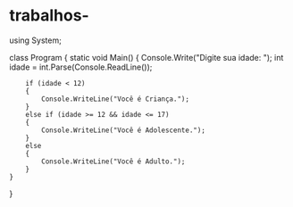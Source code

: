 # trabalhos-
using System;

class Program
{
    static void Main()
    {
        Console.Write("Digite sua idade: ");
        int idade = int.Parse(Console.ReadLine());

        if (idade < 12)
        {
            Console.WriteLine("Você é Criança.");
        }
        else if (idade >= 12 && idade <= 17)
        {
            Console.WriteLine("Você é Adolescente.");
        }
        else
        {
            Console.WriteLine("Você é Adulto.");
        }
    }
}
